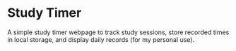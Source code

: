 # Study Timer
A simple study timer webpage to track study sessions, store recorded times in local storage, and display daily records (for my personal use).
